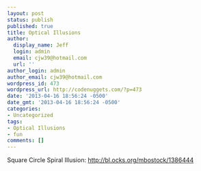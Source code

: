 ```yaml
---
layout: post
status: publish
published: true
title: Optical Illusions
author:
  display_name: Jeff
  login: admin
  email: cjw39@hotmail.com
  url: ''
author_login: admin
author_email: cjw39@hotmail.com
wordpress_id: 473
wordpress_url: http://codenuggets.com/?p=473
date: '2013-04-16 18:56:24 -0500'
date_gmt: '2013-04-16 18:56:24 -0500'
categories:
- Uncategorized
tags:
- Optical Illusions
- fun
comments: []
---
```

Square Circle Spiral Illusion: http://bl.ocks.org/mbostock/1386444

